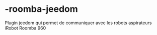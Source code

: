 # -roomba-jeedom
Plugin jeedom qui permet de communiquer avec les robots aspirateurs iRobot Roomba 960
